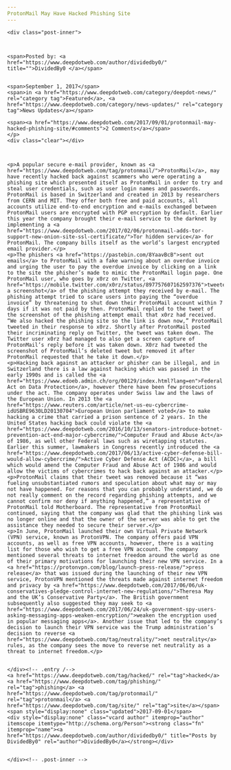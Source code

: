 ```yaml
---
ProtonMail May Have Hacked Phishing Site
---
```

<article class="post-listing post-22290 post type-post status-publish format-standard has-post-thumbnail hentry  tag-hacked tag-phishing tag-protonmail tag-site">
    
    <div class="post-inner">
    
    
        
    <span>Posted by: <a href="https://www.deepdotweb.com/author/dividedby0/" title="">DividedBy0 </a></span>
    
    
    <span>September 1, 2017</span>
    <span>in <a href="https://www.deepdotweb.com/category/deepdot-news/" rel="category tag">Featured</a>, <a href="https://www.deepdotweb.com/category/news-updates/" rel="category tag">News Updates</a></span>
    
    <span><a href="https://www.deepdotweb.com/2017/09/01/protonmail-may-hacked-phishing-site/#comments">2 Comments</a></span>
    </p>
    <div class="clear"></div>
    
    
    
    <p>A popular secure e-mail provider, known as <a href="https://www.deepdotweb.com/tag/protonmail/">ProtonMail</a>, may have recently hacked back against scammers who were operating a phishing site which presented itself as ProtonMail in order to try and steal user credentials, such as user login names and passwords. ProtonMail is based in Switzerland and created in 2013 by researchers from CERN and MIT. They offer both free and paid accounts, all accounts utilize end-to-end encryption and e-mails exchanged between ProtonMail users are encrypted with PGP encryption by default. Earlier this year the company brought their e-mail service to the darknet by implementing a <a href="https://www.deepdotweb.com/2017/02/06/protonmail-adds-tor-support-new-onion-site-ssl-certificate/">Tor hidden service</a> for ProtonMail. The company bills itself as the world’s largest encrypted email provider.</p>
    <p>The phishers <a href="https://pastebin.com/8YaavBcB">sent out emails</a> to ProtonMail with a fake warning about an overdue invoice and urging the user to pay the overdue invoice by clicking on a link to the site the phisher’s made to mimic the ProtonMail login page. One ProtonMail user, who goes by x0rz on Twitter, <a href="https://mobile.twitter.com/x0rz/status/897757607162597376">tweeted a screenshot</a> of the phishing attempt they received by e-mail. The phishing attempt tried to scare users into paying the “overdue invoice” by threatening to shut down their ProtonMail account within 7 days if it was not paid by then. ProtonMail replied to the tweet of the screenshot of the phishing attempt email that x0rz had received. “We also hacked the phishing site so the link is down now,” ProtonMail tweeted in their response to x0rz. Shortly after ProtonMail posted their incriminating reply on Twitter, the tweet was taken down. The Twitter user x0rz had managed to also get a screen capture of ProtonMail’s reply before it was taken down. X0rz had tweeted the screenshot of ProtonMail’s deleted tweet but removed it after ProtonMail requested that he take it down.</p>
    <p>Hacking back against an attacker or phisher can be illegal, and in Switzerland there is a law against hacking which was passed in the early 1990s and is called the <a href="https://www.edoeb.admin.ch/org/00129/index.html?lang=en">Federal Act on Data Protection</a>, however there have been few prosecutions under the act. The company operates under Swiss law and the laws of the European Union. In 2013 the <a href="https://www.reuters.com/article/net-us-eu-cybercrime-idUSBRE9630LD20130704">European Union parliament voted</a> to make hacking a crime that carried a prison sentence of 2 years. In the United States hacking back could violate the <a href="https://www.deepdotweb.com/2016/10/13/senators-introduce-botnet-prevention-act-end-major-cybercrime/">Computer Fraud and Abuse Act</a> of 1986, as well other Federal laws such as wiretapping statutes. Earlier this summer, lawmakers in Congress recently introduced the <a href="https://www.deepdotweb.com/2017/06/13/active-cyber-defense-bill-would-allow-cybercrime/">Active Cyber Defense Act (ACDC)</a>, a bill which would amend the Computer Fraud and Abuse Act of 1986 and would allow the victims of cybercrimes to hack back against an attacker.</p>
    <p>ProtonMail claims that their tweet was removed because it “was fueling unsubstantiated rumors and speculation about what may or may not have happened. For reasons that you can probably understand, we do not really comment on the record regarding phishing attempts, and we cannot confirm nor deny if anything happened,” a representative of ProtonMail told Motherboard. The representative from ProtonMail continued, saying that the company was glad that the phishing link was no longer online and that the owner of the server was able to get the assistance they needed to secure their server.</p>
    <p>In June, ProtonMail launched their own Virtual Private Network (VPN) service, known as ProtonVPN. The company offers paid VPN accounts, as well as free VPN accounts, however, there is a waiting list for those who wish to get a free VPN account. The company mentioned several threats to internet freedom around the world as one of their primary motivations for launching their new VPN service. In a <a href="https://protonvpn.com/blog/launch-press-release/">press release</a> that was issued during the launching of their new VPN service, ProtonVPN mentioned the threats made against internet freedom and privacy by <a href="https://www.deepdotweb.com/2017/06/06/uk-conservatives-pledge-control-internet-new-regulations/">Theresa May and the UK’s Conservative Party</a>. The British government subsequently also suggested they may seek to <a href="https://www.deepdotweb.com/2017/06/24/uk-government-spy-users-asking-messaging-apps-weaken-encryption/">weaken the encryption used in popular messaging apps</a>. Another issue that led to the company’s decision to launch their VPN service was the Trump administration’s decision to reverse <a href="https://www.deepdotweb.com/tag/neutrality/">net neutrality</a> rules, as the company sees the move to reverse net neutrality as a threat to internet freedom.</p>
    
    
    </div><!-- .entry /-->
    <a href="https://www.deepdotweb.com/tag/hacked/" rel="tag">hacked</a> <a href="https://www.deepdotweb.com/tag/phishing/" rel="tag">phishing</a> <a href="https://www.deepdotweb.com/tag/protonmail/" rel="tag">protonmail</a> <a href="https://www.deepdotweb.com/tag/site/" rel="tag">site</a></span>				<span style="display:none" class="updated">2017-09-01</span>
    <div style="display:none" class="vcard author" itemprop="author" itemscope itemtype="http://schema.org/Person"><strong class="fn" itemprop="name"><a href="https://www.deepdotweb.com/author/dividedby0/" title="Posts by DividedBy0" rel="author">DividedBy0</a></strong></div>
    
    
    </div><!-- .post-inner -->
</article><!-- .post-listing -->


